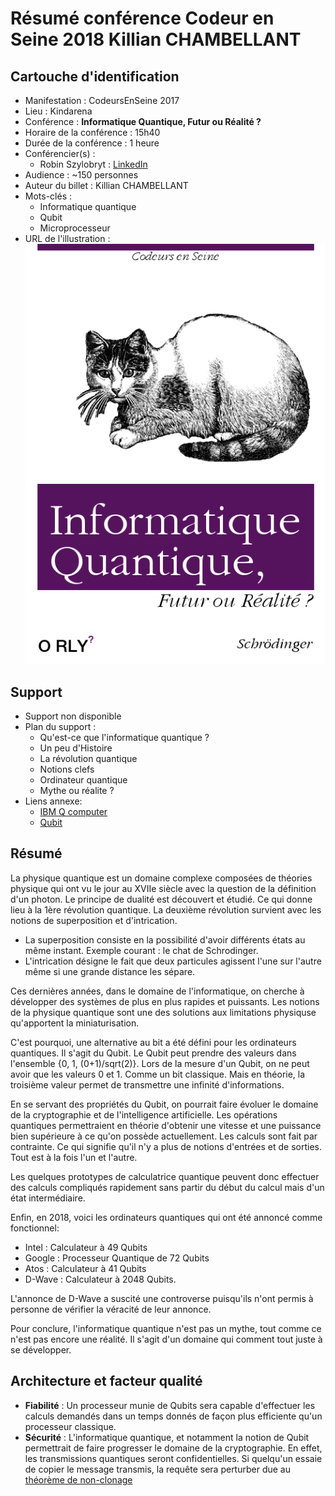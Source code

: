 # Résumé conférence Codeur en Seine 2018 Killian CHAMBELLANT

## Cartouche d'identification

 - Manifestation : CodeursEnSeine 2017
 - Lieu : Kindarena
 - Conférence : **Informatique Quantique, Futur ou Réalité ?**
 - Horaire de la conférence : 15h40
 - Durée de la conférence : 1 heure
 - Conférencier(s) :
   - Robin Szylobryt : [LinkedIn](https://www.linkedin.com/in/robin-szylobryt-02b656160/?originalSubdomain=fr)
 - Audience : ~150 personnes
 - Auteur du billet : Killian CHAMBELLANT
 - Mots-clés : 
   * Informatique quantique
   * Qubit
   * Microprocesseur
 - URL de l'illustration : ![Illustration conférence informatique quantique](cover.png)

## Support
 - Support non disponible
 - Plan du support :
   * Qu'est-ce que l'informatique quantique ?
   * Un peu d'Histoire
   * La révolution quantique
   * Notions clefs
   * Ordinateur quantique
   * Mythe ou réalite ?
 - Liens annexe:
   * [IBM Q computer](https://www.research.ibm.com/ibm-q/)
   * [Qubit](https://fr.wikipedia.org/wiki/Qubit)

## Résumé
La physique quantique est un domaine complexe composées de théories physique qui ont vu le jour au XVIIe siècle avec la question de la définition d'un photon. Le principe de dualité est découvert et étudié. Ce qui donne lieu à la 1ère révolution quantique. La deuxième révolution survient avec les notions de superposition et d'intrication. 
 * La superposition consiste en la possibilité d'avoir différents états au même instant. Exemple courant : le chat de Schrodinger.
 * L'intrication désigne le fait que deux particules agissent l'une sur l'autre même si une grande distance les sépare.
 
 Ces dernières années, dans le domaine de l'informatique, on cherche à développer des systèmes de plus en plus rapides et puissants. Les notions de la physique quantique sont une des solutions aux limitations physiquse qu'apportent la miniaturisation.
 
 C'est pourquoi, une alternative au bit a été défini pour les ordinateurs quantiques. Il s'agit du Qubit. Le Qubit peut prendre des valeurs dans l'ensemble {0, 1, (0+1)/sqrt(2)}. Lors de la mesure d'un Qubit, on ne peut avoir que les valeurs 0 et 1. Comme un bit classique. Mais en théorie, la troisième valeur permet de transmettre une infinité d'informations.
 
 En se servant des propriétés du Qubit, on pourrait faire évoluer le domaine de la cryptographie et de l'intelligence artificielle. Les opérations quantiques permettraient en théorie d'obtenir une vitesse et une puissance bien supérieure à ce qu'on possède actuellement. Les calculs sont fait par contrainte. Ce qui signifie qu'il n'y a plus de notions d'entrées et de sorties. Tout est à la fois l'un et l'autre. 
 
 Les quelques prototypes de calculatrice quantique peuvent donc effectuer des calculs compliqués rapidement sans partir du début du calcul mais d'un état intermédiaire.
 
 Enfin, en 2018, voici les ordinateurs quantiques qui ont été annoncé comme fonctionnel:
  * Intel : Calculateur à 49 Qubits
  * Google : Processeur Quantique de 72 Qubits
  * Atos : Calculateur à 41 Qubits
  * D-Wave : Calculateur à 2048 Qubits.
  
  L'annonce de D-Wave a suscité une controverse puisqu'ils n'ont permis à personne de vérifier la véracité de leur annonce.
 
 Pour conclure, l'informatique quantique n'est pas un mythe, tout comme ce n'est pas encore une réalité. Il s'agit d'un domaine qui comment tout juste à se développer.
 
## Architecture et facteur qualité
 * **Fiabilité** : Un processeur munie de Qubits sera capable d'effectuer les calculs demandés dans un temps donnés de façon plus efficiente qu'un processeur classique.
 * **Sécurité** : L'informatique quantique, et notamment la notion de Qubit permettrait de faire progresser le domaine de la cryptographie. En effet, les transmissions quantiques seront confidentielles. Si quelqu'un essaie de copier le message transmis, la requête sera perturber due au [théorème de non-clonage](https://fr.wikipedia.org/wiki/Th%C3%A9or%C3%A8me_de_non_clonage)
